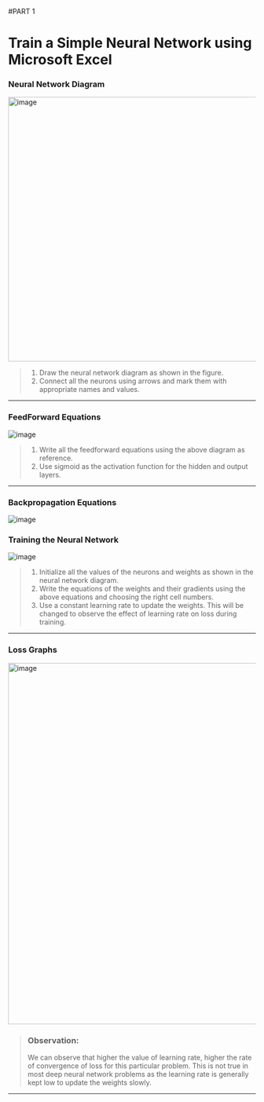#PART 1

# Train a Simple Neural Network using Microsoft Excel

### Neural Network Diagram
<img width="539" alt="image" src="https://user-images.githubusercontent.com/73247157/120009954-33663e80-bffa-11eb-98b3-d7e235a1724a.png">


> 1. Draw the neural network diagram as shown in the figure.
> 2. Connect all the neurons using arrows and mark them with appropriate names and values.

---

### FeedForward Equations
![image](https://user-images.githubusercontent.com/73247157/120010011-46790e80-bffa-11eb-8809-5283b09cb3c9.png)

> 1. Write all the feedforward equations using the above diagram as reference.
> 2. Use sigmoid as the activation function for the hidden and output layers.

---

### Backpropagation Equations
![image](https://user-images.githubusercontent.com/73247157/120010087-5c86cf00-bffa-11eb-913b-bdfaba575aee.png)


### Training the Neural Network
![image](https://user-images.githubusercontent.com/73247157/120010232-863ff600-bffa-11eb-9e09-27d118ed0aee.png)


> 1. Initialize all the values of the neurons and weights as shown in the neural network diagram.
> 2. Write the equations of the weights and their gradients using the above equations and choosing the right cell numbers.
> 3. Use a constant learning rate to update the weights. This will be changed to observe the effect of learning rate on loss during training.
---

### Loss Graphs
<img width="736" alt="image" src="https://user-images.githubusercontent.com/73247157/120010299-9a83f300-bffa-11eb-9549-ea526a8c2e27.png">


> ### Observation: 
> We can observe that higher the value of learning rate, higher the rate of convergence of loss for this particular problem. This is not true in most deep neural network problems as the learning rate is generally kept low to update the weights slowly. 

---
